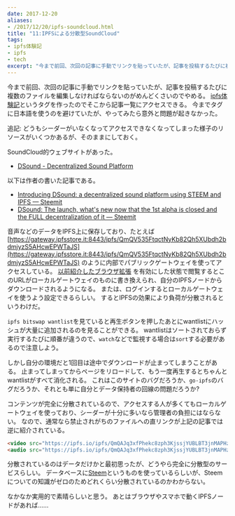 ```yaml
---
date: 2017-12-20
aliases:
- /2017/12/20/ipfs-soundcloud.html
title: "11:IPFSによる分散型SoundCloud"
tags:
- ipfs体験記
- ipfs
- tech
excerpt: "今まで前回、次回の記事に手動でリンクを貼っていたが、記事を投稿するたびに複数のファイルを編集しなければならないのがめんどくさいのでやめる。"
---
```


今まで前回、次回の記事に手動でリンクを貼っていたが、記事を投稿するたびに複数のファイルを編集しなければならないのがめんどくさいのでやめる。
[ipfs体験記](/tags/#ipfs体験記)というタグを作ったのでそこから記事一覧にアクセスできる。
今までタグに日本語を使うのを避けていたが、やってみたら意外と問題が起きなかった。

追記: どうもシーダーがいなくなってアクセスできなくなってしまった様子のリソースがいくつかあるが、そのままにしておく。

SoundCloud的ウェブサイトがあった。

- [DSound - Decentralized Sound Platform](https://dsound.audio/#/feed)

以下は作者の書いた記事である。

- [Introducing DSound: a decentralized sound platform using STEEM and IPFS — Steemit](https://steemit.com/music/@prc/introducing-dsound-a-decentralized-sound-platform-using-steem-and-ipfs)
- [DSound: The launch, what's new now that the 1st alpha is closed and the FULL decentralization of it — Steemit](https://steemit.com/music/@prc/dsound-the-launch-what-s-new-now-that-the-1st-alpha-is-closed-and-the-full-decentralization-of-it)

音声などのデータをIPFS上に保存しており、たとえば
[https://gateway.ipfsstore.it:8443/ipfs/QmQV535FtqctNyKb82Qh5XUbdh2bdmjyzS5AHcwEPWTaJS](https://gateway.ipfsstore.it:8443/ipfs/QmQV535FtqctNyKb82Qh5XUbdh2bdmjyzS5AHcwEPWTaJS)
のように内部でパブリックゲートウェイを使ってアクセスしている。
[以前紹介したブラウザ拡張](/2017/10/ipfs-browser-extention)
を有効にした状態で閲覧するとこのURLがローカルゲートウェイのものに書き換えられ、自分のIPFSノードからダウンロードされるようになる。
または、ログインするとローカルゲートウェイを使うよう設定できるらしい。
するとIPFSの効果により負荷が分散されるというわけだ。

`ipfs bitswap wantlist`を見ていると再生ボタンを押したあとにwantlistにハッシュが大量に追加されるのを見ることができる。
wantlistはソートされておらず実行するたびに順番が違うので、`watch`などで監視する場合は`sort`する必要があるので注意しよう。

しかし自分の環境だと1回目は途中でダウンロードが止まってしまうことがある。
止まってしまってからページをリロードして、もう一度再生するとちゃんとwantlistがすべて消化される。
これはこのサイトのバグだろうか、`go-ipfs`のバグだろうか、それとも単に自分とデータ保持者の回線の問題だろうか?

コンテンツが完全に分散されているので、アクセスする人が多くてもローカルゲートウェイを使っており、シーダーが十分に多いなら管理者の負担にはならない。
なので、通常なら禁止されがちのファイルへの直リンクが上記の記事では逆に紹介されている。

```html
<video src="https://ipfs.io/ipfs/QmQAJq3xfPhekc8zph3KjssjYUBLBT3jnMAPHzJU1X9ELz" poster="https://ipfs.io/ipfs/Qme9AJ61nQJezRej79BZTxvT5uXuUzLTiFGH5kWewCJYLR" controls></video>
<audio src="https://ipfs.io/ipfs/QmQAJq3xfPhekc8zph3KjssjYUBLBT3jnMAPHzJU1X9ELz" controls></audio>
```

<!-- video/audioタグが貼れない…… -->
<div id="videoandaudio"></div>
<script>
    let div = document.querySelector("#videoandaudio");
    let v = document.createElement("video");
    v.src = 'https://ipfs.io/ipfs/QmQAJq3xfPhekc8zph3KjssjYUBLBT3jnMAPHzJU1X9ELz';
    v.poster = 'https://ipfs.io/ipfs/Qme9AJ61nQJezRej79BZTxvT5uXuUzLTiFGH5kWewCJYLR';
    v.controls = "controls";
    v.style = 'width: 100%;';
    div.appendChild(v);
    let a = document.createElement("audio");
    a.src = 'https://ipfs.io/ipfs/QmQAJq3xfPhekc8zph3KjssjYUBLBT3jnMAPHzJU1X9ELz';
    a.controls = "controls";
    a.style = 'width: 100%;';
    div.appendChild(a);
</script>

分散されているのはデータだけかと最初思ったが、どうやら完全に分散型のサービスらしい。
データベースに[Steem](https://steem.io/)というものを使っているらしいが、Steemについての知識がゼロのためどれくらい分散されているのかわからない。

なかなか実用的で素晴らしいと思う。
あとはブラウザやスマホで動くIPFSノードがあれば……